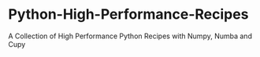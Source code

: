 # Python-High-Performance-Recipes
A Collection of High Performance Python Recipes with Numpy, Numba and Cupy
